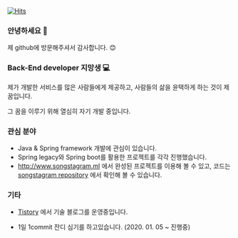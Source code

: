 [![Hits](https://hits.seeyoufarm.com/api/count/incr/badge.svg?url=https%3A%2F%2Fgithub.com%2Fchosh95)](https://hits.seeyoufarm.com)



### 안녕하세요 👋

제 github에 방문해주셔서 감사합니다. :blush:



### Back-End developer 지망생 :computer:

제가 개발한 서비스를 많은 사람들에게 제공하고, 사람들의 삶을 윤택하게 하는 것이 제 꿈입니다.

그 꿈을 이루기 위해 열심히 자기 개발 중입니다.



### 관심 분야

- Java & Spring framework 개발에 관심이 있습니다. 
- Spring legacy와 Spring boot를 활용한 프로젝트를 각각 진행했습니다. 
- http://www.songstagram.ml 에서 완성된 프로젝트를 이용해 볼 수 있고,  코드는 [songstagram repository](https://github.com/chosh95/Songstagram) 에서 확인해 볼 수 있습니다.



### 기타

- [Tistory](https://chosh95.tistory.com/) 에서 기술 블로그를 운영중입니다.

- 1일 1commit 잔디 심기를 하고있습니다. (2020. 01. 05 ~ 진행중)